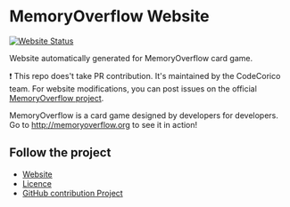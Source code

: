 # MemoryOverflow Website

[![Website Status](http://publish.memoryoverflow.org/status.svg)](https://github.com/CodeCorico/MemoryOverflow-website)

Website automatically generated for MemoryOverflow card game.

:exclamation: This repo does't take PR contribution. It's maintained by the CodeCorico team. For website modifications, you can post issues on the official [MemoryOverflow project](https://github.com/CodeCorico/MemoryOverflow).

MemoryOverflow is a card game designed by developers for developers. Go to http://memoryoverflow.org to see it in action!

## Follow the project

* [Website](http://memoryoverflow.org)
* [Licence](https://github.com/CodeCorico/MemoryOverflow-website/blob/master/LICENSE)
* [GitHub contribution Project](https://github.com/CodeCorico/MemoryOverflow)
